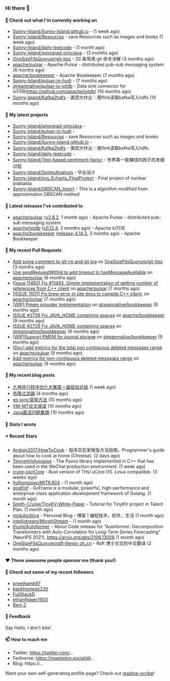 ### Hi there 👋

#### 👷 Check out what I'm currently working on

- [Sunny-Island/Sunny-Island.github.io](https://github.com/Sunny-Island/Sunny-Island.github.io) -  (1 week ago)
- [Sunny-Island/Resources](https://github.com/Sunny-Island/Resources) - save Resources such as images and books (1 week ago)
- [Sunny-Island/daily-leetcode](https://github.com/Sunny-Island/daily-leetcode) -  (1 month ago)
- [Sunny-Island/winograd-onlyJava](https://github.com/Sunny-Island/winograd-onlyJava) -  (3 months ago)
- [OneSizeFitsQuorum/git-tips](https://github.com/OneSizeFitsQuorum/git-tips) - 33 条常用 git 命令详解 (3 months ago)
- [apache/pulsar](https://github.com/apache/pulsar) - Apache Pulsar - distributed pub-sub messaging system (6 months ago)
- [apache/bookkeeper](https://github.com/apache/bookkeeper) - Apache Bookkeeper (7 months ago)
- [Sunny-Island/pulsar-io-hudi](https://github.com/Sunny-Island/pulsar-io-hudi) -  (7 months ago)
- [streamnative/pulsar-io-iotdb](https://github.com/streamnative/pulsar-io-iotdb) - Data sink connector for IoTDB(https://github.com/apache/iotdb) (10 months ago)
- [Sunny-Island/Kafka2hdfs](https://github.com/Sunny-Island/Kafka2hdfs) - 美团大作业：用flink读取kafka写入hdfs (10 months ago)

#### 🌱 My latest projects

- [Sunny-Island/winograd-onlyJava](https://github.com/Sunny-Island/winograd-onlyJava) - 
- [Sunny-Island/pulsar-io-hudi](https://github.com/Sunny-Island/pulsar-io-hudi) - 
- [Sunny-Island/Resources](https://github.com/Sunny-Island/Resources) - save Resources such as images and books
- [Sunny-Island/Sunny-Island.github.io](https://github.com/Sunny-Island/Sunny-Island.github.io) - 
- [Sunny-Island/Kafka2hdfs](https://github.com/Sunny-Island/Kafka2hdfs) - 美团大作业：用flink读取kafka写入hdfs
- [Sunny-Island/daily-leetcode](https://github.com/Sunny-Island/daily-leetcode) - 
- [Sunny-Island/Text-based-sentiment-factor](https://github.com/Sunny-Island/Text-based-sentiment-factor) - 世界第一能赚钱的因子的发掘过程
- [Sunny-Island/SmilesAnalysis](https://github.com/Sunny-Island/SmilesAnalysis) - 毕业设计
- [Sunny-Island/sys_Echarts_FinalProject](https://github.com/Sunny-Island/sys_Echarts_FinalProject) - Final project of nuclear blablabla
- [Sunny-Island/DBSCAN_Insert](https://github.com/Sunny-Island/DBSCAN_Insert) - This is a algorithm modified from approximation DBSCAN method

#### 🔭 Latest releases I've contributed to

- [apache/pulsar](https://github.com/apache/pulsar) ([v2.8.2](https://github.com/apache/pulsar/releases/tag/v2.8.2), 1 month ago) - Apache Pulsar - distributed pub-sub messaging system
- [apache/iotdb](https://github.com/apache/iotdb) ([v0.12.4](https://github.com/apache/iotdb/releases/tag/v0.12.4), 2 months ago) - Apache IoTDB
- [apache/bookkeeper](https://github.com/apache/bookkeeper) ([release-4.14.3](https://github.com/apache/bookkeeper/releases/tag/release-4.14.3), 3 months ago) - Apache Bookkeeper

#### 🔨 My recent Pull Requests

- [Add some comment to git rm and git log](https://github.com/OneSizeFitsQuorum/git-tips/pull/2) on [OneSizeFitsQuorum/git-tips](https://github.com/OneSizeFitsQuorum/git-tips) (3 months ago)
- [Use sendRequestWithId to add timeout to hasMessageAvailable](https://github.com/apache/pulsar/pull/11600) on [apache/pulsar](https://github.com/apache/pulsar) (6 months ago)
- [[Issue 11493] Fix #11493. Simple implementation of getting number of references from C&#43;&#43; client](https://github.com/apache/pulsar/pull/11535) on [apache/pulsar](https://github.com/apache/pulsar) (7 months ago)
- [[ISSUE 11511] Fix brew error in site docs to compile C&#43;&#43; client.](https://github.com/apache/pulsar/pull/11512) on [apache/pulsar](https://github.com/apache/pulsar) (7 months ago)
- [[WIP] Pmem provider implementation](https://github.com/streamnative/bookkeeper/pull/384) on [streamnative/bookkeeper](https://github.com/streamnative/bookkeeper) (8 months ago)
- [ISSUE #2726 Fix JAVA_HOME containing spaces](https://github.com/apache/bookkeeper/pull/2727) on [apache/bookkeeper](https://github.com/apache/bookkeeper) (9 months ago)
- [ISSUE #2726 Fix JAVA_HOME containing spaces](https://github.com/streamnative/bookkeeper/pull/373) on [streamnative/bookkeeper](https://github.com/streamnative/bookkeeper) (9 months ago)
- [[WIP]Support PMEM for journal storage](https://github.com/streamnative/bookkeeper/pull/370) on [streamnative/bookkeeper](https://github.com/streamnative/bookkeeper) (9 months ago)
- [[Doc] add metrics for the total non contiguous deleted messages range](https://github.com/apache/pulsar/pull/10663) on [apache/pulsar](https://github.com/apache/pulsar) (9 months ago)
- [Add metrics for non-contiguous deleted messages range](https://github.com/apache/pulsar/pull/10638) on [apache/pulsar](https://github.com/apache/pulsar) (9 months ago)

#### 📜 My recent blog posts

- [九坤并行程序优化大赛第一届经验总结](https://zhaojiabei.ink/2022/02/21/%E4%B9%9D%E5%9D%A4%E5%B9%B6%E8%A1%8C%E7%A8%8B%E5%BA%8F%E4%BC%98%E5%8C%96%E5%A4%A7%E8%B5%9B%E7%AC%AC%E4%B8%80%E5%B1%8A%E7%BB%8F%E9%AA%8C%E6%80%BB%E7%BB%93/) (1 week ago)
- [布隆过滤器](https://zhaojiabei.ink/2021/10/18/%E5%B8%83%E9%9A%86%E8%BF%87%E6%BB%A4%E5%99%A8/) (4 months ago)
- [go sync常用方法](https://zhaojiabei.ink/2021/04/24/go-sync%E5%B8%B8%E7%94%A8%E6%96%B9%E6%B3%95/) (10 months ago)
- [VM-MT论文阅读](https://zhaojiabei.ink/2021/04/20/VM-MT%E8%AE%BA%E6%96%87%E9%98%85%E8%AF%BB/) (10 months ago)
- [Java面试问题集锦](https://zhaojiabei.ink/2021/04/14/Java%E9%9D%A2%E8%AF%95%E9%97%AE%E9%A2%98%E9%9B%86%E9%94%A6/) (10 months ago)

#### 📓 Gists I wrote


#### ⭐ Recent Stars

- [Anduin2017/HowToCook](https://github.com/Anduin2017/HowToCook) - 程序员在家做饭方法指南。Programmer&#39;s guide about how to cook at home (Chinese). (2 days ago)
- [Tencent/phxpaxos](https://github.com/Tencent/phxpaxos) - The Paxos library implemented in C&#43;&#43; that has been used in the WeChat production environment. (1 week ago)
- [rcore-os/rCore](https://github.com/rcore-os/rCore) - Rust version of THU uCore OS. Linux compatible. (3 weeks ago)
- [huihongxiao/MIT6.824](https://github.com/huihongxiao/MIT6.824) -  (1 month ago)
- [gogf/gf](https://github.com/gogf/gf) - GoFrame is a modular, powerful, high-performance and enterprise-class application development framework of Golang.  (1 month ago)
- [Smith-Cruise/TinyKV-White-Paper](https://github.com/Smith-Cruise/TinyKV-White-Paper) - Tutorial for TinyKV project in Talent Plan. (1 month ago)
- [mrdulin/blog](https://github.com/mrdulin/blog) - Personal Blog - 博客 | 编程技术，软件，生活 (1 month ago)
- [intellistream/MorphStream](https://github.com/intellistream/MorphStream) -  (1 month ago)
- [thuml/Autoformer](https://github.com/thuml/Autoformer) - About Code release for &#34;Autoformer: Decomposition Transformers with Auto-Correlation for Long-Term Series Forecasting&#34; (NeurIPS 2021), https://arxiv.org/abs/2106.13008 (1 month ago)
- [OneSizeFitsQuorum/raft-thesis-zh_cn](https://github.com/OneSizeFitsQuorum/raft-thesis-zh_cn) - Raft 博士论文的中文翻译 (2 months ago)

#### ❤️ These awesome people sponsor me (thank you!)


#### 👯 Check out some of my recent followers

- [preethamb97](https://github.com/preethamb97)
- [backhomeqz230](https://github.com/backhomeqz230)
- [FullStackD](https://github.com/FullStackD)
- [ethanflower1903](https://github.com/ethanflower1903)
- [Bert-Z](https://github.com/Bert-Z)

#### 💬 Feedback

Say Hello, I don't bite!

#### 📫 How to reach me

- Twitter: https://twitter.com/...
- Fediverse: https://mastodon.social/@...
- Blog: https://...

Want your own self-generating profile page? Check out [readme-scribe](https://github.com/muesli/readme-scribe)!
